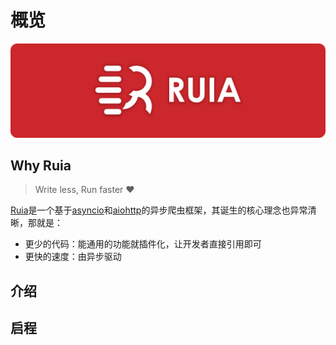# 概览

![ruia_banner](https://raw.githubusercontent.com/howie6879/oss/master/images/banner.png)

## Why Ruia

> Write less, Run faster :heart:

[Ruia](https://github.com/howie6879/ruia/)是一个基于[asyncio](https://docs.python.org/3/library/asyncio.html)和[aiohttp](https://docs.aiohttp.org/en/stable/)的异步爬虫框架，其诞生的核心理念也异常清晰，那就是：

- 更少的代码：能通用的功能就插件化，让开发者直接引用即可
- 更快的速度：由异步驱动

## 介绍



## 启程

